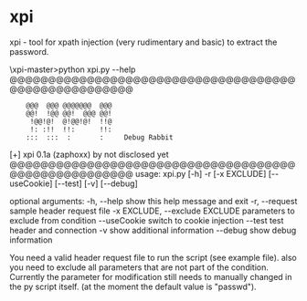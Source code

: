 # xpi
xpi - tool for xpath injection (very rudimentary and basic) to extract the password.

\xpi-master>python xpi.py --help
@@@@@@@@@@@@@@@@@@@@@@@@@@@@@@@@@@@@@@@@@@@@@@@@@@@@@

        @@@  @@@ @@@@@@@  @@@
        @@!  !@@ @@!  @@@ @@!
         !@@!@!  @!@@!@!  !!@
         !: :!!  !!:      !!:
        :::  :::  :       :     Debug Rabbit

[+] xpi 0.1a (zaphoxx) by not disclosed yet
@@@@@@@@@@@@@@@@@@@@@@@@@@@@@@@@@@@@@@@@@@@@@@@@@@@@@
usage: xpi.py [-h] -r [-x EXCLUDE] [--useCookie] [--test] [-v] [--debug]

optional arguments:
  -h, --help            show this help message and exit
  -r, --request     sample header request file
  -x EXCLUDE, --exclude EXCLUDE
                        parameters to exclude from condition
  --useCookie           switch to cookie injection
  --test                test header and connection
  -v                    show additional information
  --debug               show debug information

You need a valid header request file to run the script (see example file). also you need to exclude all parameters that are not part of the condition. Currently the parameter for modification still needs to manually changed in the py script itself. (at the moment the default value is "passwd").
